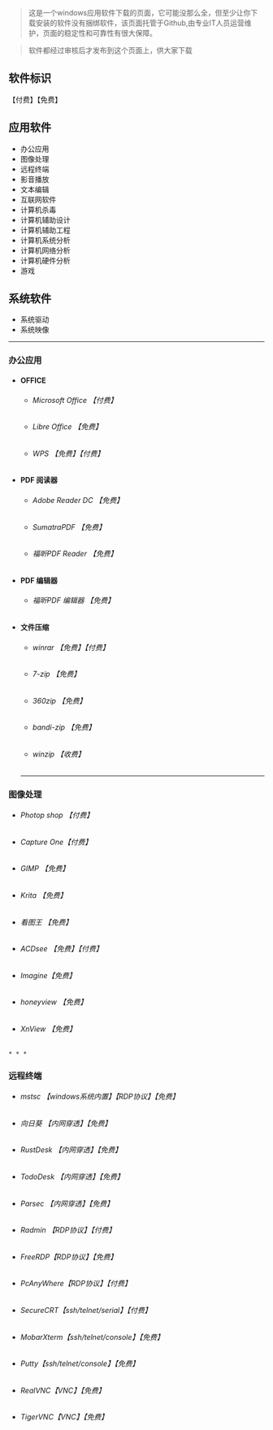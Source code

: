 > 这是一个windows应用软件下载的页面，它可能没那么全，但至少让你下载安装的软件没有捆绑软件，该页面托管于Github,由专业IT人员运营维护，页面的稳定性和可靠性有很大保障。

> 软件都经过审核后才发布到这个页面上，供大家下载

## 软件标识
【付费】【免费】

## 应用软件
* 办公应用 
* 图像处理
* 远程终端
* 影音播放
* 文本编辑
* 互联网软件
* 计算机杀毒
* 计算机辅助设计
* 计算机辅助工程
* 计算机系统分析
* 计算机网络分析
* 计算机硬件分析
* 游戏

## 系统软件
* 系统驱动
* 系统映像

* * * 
### 办公应用
* #### OFFICE 
  *  ###### Microsoft Office 【付费】
  *  ###### Libre Office  【免费】
  *  ###### WPS 【免费】【付费】
* #### PDF 阅读器 
  *  ###### Adobe Reader DC 【免费】
  *  ###### SumatraPDF 【免费】
  *  ###### 福昕PDF Reader 【免费】
* #### PDF 编辑器
  *  ###### 福昕PDF 编辑器 【免费】
* #### 文件压缩
  *  ###### winrar 【免费】【付费】
  *  ###### 7-zip 【免费】
  *  ###### 360zip 【免费】
  *  ###### bandi-zip 【免费】
  *  ###### winzip 【收费】
  
  * * * 
  
###  图像处理 
  *  ###### Photop shop 【付费】
  *  ###### Capture One【付费】
  *  ###### GIMP 【免费】
  *  ###### Krita 【免费】
  *  ###### 看图王 【免费】
  *  ###### ACDsee 【免费】【付费】
  *  ###### Imagine【免费】
  *  ###### honeyview 【免费】
  *  ###### XnView 【免费】
  
    * * * 
    
### 远程终端
  *  ###### mstsc 【windows系统内置】【RDP协议】【免费】
  *  ###### 向日葵 【内网穿透】【免费】
  *  ###### RustDesk 【内网穿透】【免费】
  *  ###### TodoDesk 【内网穿透】【免费】
  *  ###### Parsec 【内网穿透】【免费】
  *  ###### Radmin 【RDP协议】【付费】
  *  ###### FreeRDP【RDP协议】【免费】
  *  ###### PcAnyWhere【RDP协议】【付费】
  *  ###### SecureCRT【ssh/telnet/serial】【付费】
  *  ###### MobarXterm【ssh/telnet/console】【免费】
  *  ###### Putty【ssh/telnet/console】【免费】
  *  ###### RealVNC【VNC】【免费】
  *  ###### TigerVNC【VNC】【免费】



